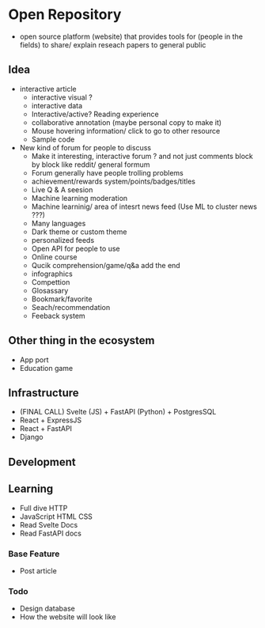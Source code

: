 # Open Repository

- open source platform (website) that provides tools for (people in the fields) to share/ explain reseach papers to general public

## Idea

- interactive article
  - interactive visual ?
  - interactive data
  - Interactive/active? Reading experience
  - collaborative annotation (maybe personal copy to make it)
  - Mouse hovering information/ click to go to other resource
  - Sample code
- New kind of forum for people to discuss
  - Make it interesting, interactive forum ? and not just comments block by block like reddit/ general formum
  - Forum generally have people trolling problems
  - achievement/rewards system/points/badges/titles
  - Live Q & A seesion
  - Machine learning moderation
  - Machine learninig/ area of intesrt news feed (Use ML to cluster news ???)
  - Many languages
  - Dark theme or custom theme
  - personalized feeds
  - Open API for people to use
  - Online course
  - Qucik comprehension/game/q\&a add the end
  - infographics
  - Compettion
  - Glosassary
  - Bookmark/favorite
  - Seach/recommendation
  - Feeback system

## Other thing in the ecosystem

- App port
- Education game

## Infrastructure

- (FINAL CALL) Svelte (JS) + FastAPI (Python) + PostgresSQL
- React + ExpressJS
- React + FastAPI
- Django

## Development

## Learning

- Full dive HTTP
- JavaScript HTML CSS
- Read Svelte Docs
- Read FastAPI docs

### Base Feature

- Post article

### Todo

- Design database
- How the website will look like
